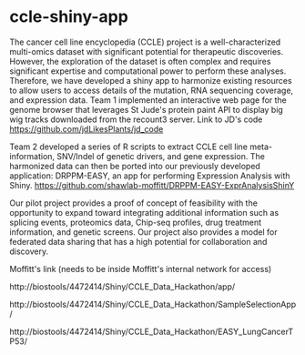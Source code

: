 # ccle-shiny-app

The cancer cell line encyclopedia (CCLE) project is a well-characterized multi-omics dataset with significant potential for therapeutic discoveries. However, the exploration of the dataset is often complex and requires significant expertise and computational power to perform these analyses. Therefore, we have developed a shiny app to harmonize existing resources to allow users to access details of the mutation, RNA sequencing coverage, and expression data.
Team 1 implemented an interactive web page for the genome browser that leverages St Jude's protein paint API to display big wig tracks downloaded from the recount3 server. Link to JD's code https://github.com/jdLikesPlants/jd_code

Team 2 developed a series of R scripts to extract CCLE cell line meta-information, SNV/Indel of genetic drivers, and gene expression.
The harmonized data can then be ported into our previously developed application: DRPPM-EASY, an app for performing Expression Analysis with Shiny. https://github.com/shawlab-moffitt/DRPPM-EASY-ExprAnalysisShinY

Our pilot project provides a proof of concept of feasibility with the opportunity to expand toward integrating additional information such as splicing events, proteomics data, Chip-seq profiles, drug treatment information, and genetic screens. Our project also provides a model for federated data sharing that has a high potential for collaboration and discovery.

Moffitt's link (needs to be inside Moffitt's internal network for access)

http://biostools/4472414/Shiny/CCLE_Data_Hackathon/app/

http://biostools/4472414/Shiny/CCLE_Data_Hackathon/SampleSelectionApp/

http://biostools/4472414/Shiny/CCLE_Data_Hackathon/EASY_LungCancerTP53/






